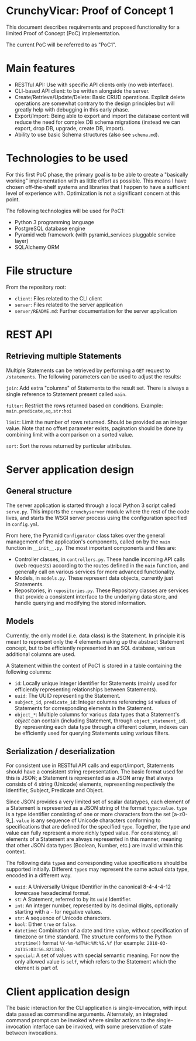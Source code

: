 # CrunchyVicar: Proof of Concept 1

This document describes requirements and proposed functionality for a limited Proof of Concept (PoC) implementation.

The current PoC will be referred to as "PoC1".


# Main features

- RESTful API: Use with specific API clients only (no web interface).
- CLI-based API client: to be written alongside the server.
- Create/Retrieve/Update/Delete: Basic CRUD operations. Explicit delete operations are somewhat contrary to the design principles but will greatly help with debugging in this early phase.
- Export/Import: Being able to export and import the database content will reduce the need for complex DB schema migrations (instead we can export, drop DB, upgrade, create DB, import).
- Ability to use basic Schema structures (also see `schema.md`).


# Technologies to be used

For this first PoC phase, the primary goal is to be able to create a "basically working" implementation with as little effort as possible. This means I have chosen off-the-shelf systems and libraries that I happen to have a sufficient level of experience with. Optimization is not a significant concern at this point.

The following technologies will be used for PoC1:

- Python 3 programming language
- PostgreSQL database engine
- Pyramid web framework (with pyramid\_services pluggable service layer)
- SQLAlchemy ORM


# File structure

From the repository root:

- `client`: Files related to the CLI client
- `server`: Files related to the server application
- `server/README.md`: Further documentation for the server application


# REST API

## Retrieving multiple Statements

Multiple Statements can be retrieved by performing a `GET` request to `/statements`. The following parameters can be used to adjust the results:

`join`: Add extra "columns" of Statements to the result set. There is always a single reference to Statement present called `main`.

`filter`: Restrict the rows returned based on conditions. Example: `main.predicate,eq,str:hoi`

`limit`: Limit the number of rows returned. Should be provided as an integer value. Note that no offset parameter exists, pagination should be done by combining limit with a comparison on a sorted value.

`sort`: Sort the rows returned by particular attributes.


# Server application design

## General structure

The server application is started through a local Python 3 script called `serve.py`. This imports the `crunchyserver` module where the rest of the code lives, and starts the WSGI server process using the configuration specified in `config.yml`.

From here, the Pyramid `Configurator` class takes over the general management of the application's components, called on by the `main` function in `__init__.py`. The most important components and files are:

- Controller classes, in `controllers.py`. These handle incoming API calls (web requests) according to the routes defined in the `main` function, and generally call on various services for more advanced functionality.
- Models, in `models.py`. These represent data objects, currently just Statements.
- Repositories, in `repositories.py`. These Repository classes are services that provide a consistent interface to the underlying data store, and handle querying and modifying the stored information.


## Models

Currently, the only model (i.e. data class) is the Statement. In principle it is meant to represent only the 4 elements making up the abstract Statement concept, but to be efficiently represented in an SQL database, various additional columns are used.

A Statement within the context of PoC1 is stored in a table containing the following columns:

- `id`: Locally unique integer identifier for Statements (mainly used for efficiently representing relationships between Statements).
- `uuid`: The UUID representing the Statement.
- `subject_id`, `predicate_id`: Integer columns referencing `id` values of Statements for corresponding elements in the Statement.
- `object_*`: Multiple columns for various data types that a Statement's *object* can contain (including Statement, through `object_statement_id`). By representing each data type through a different column, indexes can be efficiently used for querying Statements using various filters.


## Serialization / deserialization

For consistent use in RESTful API calls and export/import, Statements should have a consistent string representation. The basic format used for this is JSON; a Statement is represented as a JSON array that always consists of 4 string (Unicode) elements, representing respectively the Identifier, Subject, Predicate and Object.

Since JSON provides a very limited set of scalar datatypes, each element of a Statement is represented as a JSON string of the format `type:value`. `type` is a type identifier consisting of one or more characters from the set [a-z0-9\_]. `value` is any sequence of Unicode characters conforming to specifications that are defined for the specified `type`. Together, the type and value can fully represent a more richly typed value. For consistency, all elements of a Statement are always represented in this manner, meaning that other JSON data types (Boolean, Number, etc.) are invalid within this context.

The following data `type`s and corresponding value specifications should be supported initially. Different `type`s may represent the same actual data type, encoded in a different way.

- `uuid`: A Universally Unique IDentifier in the canonical 8-4-4-4-12 lowercase hexadecimal format.
- `st`: A Statement, referred to by its `uuid` Identifier.
- `int`: An integer number, represented by its decimal digits, optionally starting with a `-` for negative values.
- `str`: A sequence of Unicode characters.
- `bool`: Either `true` or `false`.
- `datetime`: Combination of a date and time value, without specification of timezone or time standard. The structure conforms to the Python `strptime()` format `%Y-%m-%dT%H:%M:%S.%f` (for example: `2010-03-24T15:03:56.821346`).
- `special`: A set of values with special semantic meaning. For now the only allowed value is `self`, which refers to the Statement which the element is part of.


# Client application design

The basic interaction for the CLI application is single-invocation, with input data passed as commandline arguments. Alternately, an integrated command prompt can be invoked where similar actions to the single-invocation interface can be invoked, with some preservation of state between invocations.
